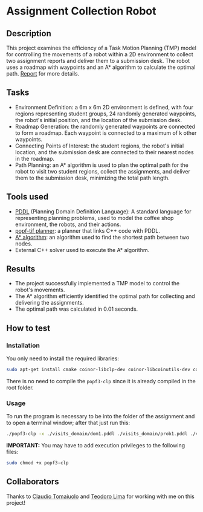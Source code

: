 # Assignment Collection Robot

## Description
This project examines the efficiency of a Task Motion Planning (TMP) model for controlling the movements of a robot within a 2D environment to collect two assignment reports and deliver them to a submission desk. The robot uses a roadmap with waypoints and an A* algorithm to calculate the optimal path. [Report](https://github.com/NichAttGH/Assignment_Collection_Robot/blob/main/Report.pdf) for more details.

## Tasks
- Environment Definition: a 6m x 6m 2D environment is defined, with four regions representing student groups, 24 randomly generated waypoints, the robot's initial position, and the location of the submission desk.
- Roadmap Generation: the randomly generated waypoints are connected to form a roadmap. Each waypoint is connected to a maximum of k other waypoints.
- Connecting Points of Interest: the student regions, the robot's initial location, and the submission desk are connected to their nearest nodes in the roadmap.
- Path Planning: an A* algorithm is used to plan the optimal path for the robot to visit two student regions, collect the assignments, and deliver them to the submission desk, minimizing the total path length.

## Tools used
- [PDDL](https://planning.wiki/guide/whatis/pddl) (Planning Domain Definition Language): A standard language for representing planning problems, used to model the coffee shop environment, the robots, and their actions.
- [popf-tif planner](https://github.com/popftif/popf-tif): a planner that links C++ code with PDDL.
- [A* algorithm](https://github.com/NichAttGH/Assignment_Collection_Robot/blob/main/AStar-Algorithm.pdf): an algorithm used to find the shortest path between two nodes.
- External C++ solver used to execute the A* algorithm.

## Results
- The project successfully implemented a TMP model to control the robot's movements.
- The A* algorithm efficiently identified the optimal path for collecting and delivering the assignments.
- The optimal path was calculated in 0.01 seconds.

## How to test

### Installation

You only need to install the required libraries:
```sh
sudo apt-get install cmake coinor-libclp-dev coinor-libcoinutils-dev coinor-libosi-dev coinor-libcbc-dev coinor-libcgl-dev doxygen bison flex
```

There is no need to compile the `popf3-clp` since it is already compiled in the root folder.

### Usage

To run the program is necessary to be into the folder of the assignment and to open a terminal window; after that just run this:
```sh
./popf3-clp -x ./visits_domain/dom1.pddl ./visits_domain/prob1.pddl ./visits_module/build/libVisits.so ./visits_domain/region
```

<b>IMPORTANT:</b>
You may have to add execution privileges to the following files:
```sh
sudo chmod +x popf3-clp
```

## Collaborators
Thanks to [Claudio Tomaiuolo](https://github.com/ClousTom) and [Teodoro Lima](https://github.com/teolima99) for working with me on this project!
